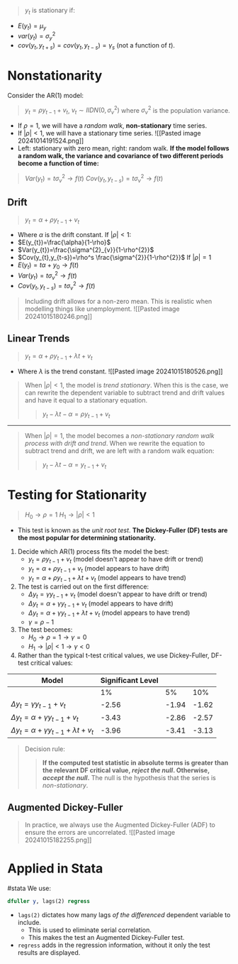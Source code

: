 >$y_{t}$ is stationary if:
- $E(y_{t})=\mu_{y}$
- $var(y_{t})=\sigma^{2}_{y}$
- $cov(y_{t},y_{t+s})=cov(y_{t},y_{t-s})=\gamma_{s}$ (not a function of $t$).
# Nonstationarity
Consider the AR(1) model:
>$y_{t}=\rho y_{t-1}+v_{t}$, $v_{t}\sim I IDN(0,\sigma^{2}_{v})$ where $\sigma^{2}_{v}$ is the population variance.
- If $\rho=1$, we will have a *random walk*, **non-stationary** time series.
- If $|\rho|<1$, we will have a stationary time series.
![[Pasted image 20241014191524.png]]
- Left: stationary with zero mean, right: random walk.
**If the model follows a random walk, the variance and covariance of two different periods become a function of time:**
>$Var(y_{t})=t\sigma^{2}_{v} \to f(t)$
>$Cov(y_{t},y_{t-s})=t\sigma^{2}_{v}\to f(t)$
## Drift
>$y_{t}=\alpha+\rho y_{t-1}+v_{t}$
- Where $\alpha$ is the drift constant.
If $|\rho|<1$:
- $E(y_{t})=\frac{\alpha}{1-\rho}$
- $Var(y_{t})=\frac{\sigma^{2}_{v}}{1-\rho^{2}}$
- $Cov(y_{t},y_{t-s})=\rho^s \frac{\sigma^{2}}{1-\rho^{2}}$
If $|\rho|=1$
- $E(y_{t})=t\alpha+y_{0}\to f(t)$
- $Var(y_{t})=t\sigma^{2}_{v}\to f(t)$
- $Cov(y_{t},y_{t-s})=t \sigma^{2}_{v}\to f(t)$
>Including drift allows for a non-zero mean. This is realistic when modelling things like unemployment.
![[Pasted image 20241015180246.png]]
## Linear Trends
>$y_{t}=\alpha+\rho y_{t-1}+\lambda t+v_{t}$
- Where $\lambda$ is the trend constant.
![[Pasted image 20241015180526.png]]
>When $|\rho|<1$, the model is *trend stationary*. When this is the case, we can rewrite the dependent variable to subtract trend and drift values and have it equal to a stationary equation.
>>$y_{t}-\lambda t-\alpha=\rho y_{t-1}+v_{t}$
---
>When $|\rho|=1$, the model becomes a *non-stationary random walk process with drift and trend*. When we rewrite the equation to subtract trend and drift, we are left with a random walk equation:
>>$y_{t}-\lambda t-\alpha=y_{t-1}+v_{t}$
# Testing for Stationarity
>$H_{0}\to\rho=1$
>$H_{1}\to|\rho|<1$
- This test is known as the *unit root test*.
**The Dickey-Fuller (DF) tests are the most popular for determining stationarity.**
1. Decide which AR(1) process fits the model the best:
	- $y_{t}=\rho y_{t-1}+v_{t}$ (model doesn't appear to have drift or trend)
	- $y_{t}=\alpha+\rho y_{t-1}+v_{t}$ (model appears to have drift)
	- $y_{t}=\alpha+\rho y_{t-1}+\lambda t+v_{t}$ (model appears to have trend)
2. The test is carried out on the first difference:
	- $\Delta y_{t}=\gamma y_{t-1}+v_{t}$ (model doesn't appear to have drift or trend)
	- $\Delta y_{t}=\alpha+\gamma y_{t-1}+v_{t}$ (model appears to have drift)
	- $\Delta y_{t}=\alpha+\gamma y_{t-1}+\lambda t+v_{t}$ (model appears to have trend)
	- $\gamma=\rho-1$
3. The test becomes:
	- $H_{0}\to\rho=1\to\gamma=0$
	- $H_{1}\to|\rho|<1\to\gamma<0$
4. Rather than the typical t-test critical values, we use Dickey-Fuller, DF-test critical values:

| Model                                                | Significant Level |       |       |
| ---------------------------------------------------- | ----------------- | ----- | ----- |
|                                                      | 1%                | 5%    | 10%   |
| $\Delta y_{t}=\gamma y_{t-1}+v_{t}$                  | -2.56             | -1.94 | -1.62 |
| $\Delta y_{t}=\alpha+\gamma y_{t-1}+v_{t}$           | -3.43             | -2.86 | -2.57 |
| $\Delta y_{t}=\alpha+\gamma y_{t-1}+\lambda t+v_{t}$ | -3.96             | -3.41 | -3.13 |
>Decision rule:
>>**If the computed test statistic in absolute terms is greater than the relevant DF critical value, *reject the null*. Otherwise, *accept the null*.**
>>The null is the hypothesis that the series is *non-stationary*.
## Augmented Dickey-Fuller
>In practice, we always use the Augmented Dickey-Fuller (ADF) to ensure the errors are uncorrelated.
![[Pasted image 20241015182255.png]]
# Applied in Stata
#stata 
We use:
```Stata
dfuller y, lags(2) regress
```
- `lags(2)` dictates how many lags *of the differenced* dependent variable to include.
	- This is used to eliminate serial correlation.
	- This makes the test an Augmented Dickey-Fuller test.
- `regress` adds in the regression information, without it only the test results are displayed.
